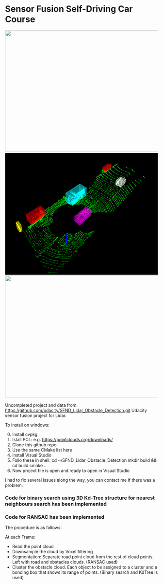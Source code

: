 # Sensor Fusion Self-Driving Car Course

<img src="media/ObstacleDetectionFPS.gif" width="700" height="400" />
<img src="media/dataset_1.png" width="700" height="400" />
<img src="media/dataset_2.gif" width="700" height="400" />

Uncompleted project and data from: https://github.com/udacity/SFND_Lidar_Obstacle_Detection.git
Udacity sensor fusion project for Lidar.

To install on windows:

0. Install cvpkg
1. Istall PCL: e.g. https://pointclouds.org/downloads/
2. Clone this github repo
3. Use the same CMake list here
4. Install Visual Studio
5. Follo these in shell:
   cd ~/SFND_Lidar_Obstacle_Detection
   mkdir build && cd build
   cmake ..
6. Now project file is open and ready to open in Visual Studio

I had to fix several issues along the way, you can contact me if there was a problem.

### Code for binary search using 3D Kd-Tree structure for nearest neighbours search has been implemented

### Code for RANSAC has been implemented

The procedure is as follows:

At each Frame:
- Read the point cloud
- Downsample the cloud by Voxel filtering
- Segmentation: Separate road point cloud from the rest of cloud points. Left with road and obstacles clouds. (RANSAC used)
- Cluster the obstacle cloud. Each object to be assigned to a cluster and a bonding box that shows its range of points. (Binary search and KdTree is used)



